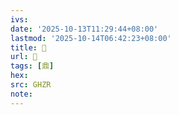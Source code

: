 ```yaml
---
ivs:
date: '2025-10-13T11:29:44+08:00'
lastmod: '2025-10-14T06:42:23+08:00'
title: 󰢷
url: 󰢷
tags: [鼎]
hex: 
src: GHZR
note:
---
```

